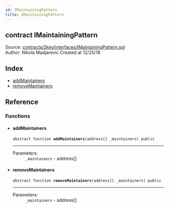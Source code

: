 ```yaml
---
id: IMaintainingPattern
title: IMaintainingPattern
---
```


<div class="contract-doc"><div class="contract"><h2 class="contract-header"><span class="contract-kind">contract</span> IMaintainingPattern</h2><div class="source">Source: <a href="https://github.com/2keynet/web3-alpha/blob/v0.0.3/contracts/2key/interfaces/IMaintainingPattern.sol" target="_blank">contracts/2key/interfaces/IMaintainingPattern.sol</a></div><div class="author">Author: Nikola Madjarevic Created at 12/25/18</div></div><div class="index"><h2>Index</h2><ul><li><a href="IMaintainingPattern.html#addMaintainers">addMaintainers</a></li><li><a href="IMaintainingPattern.html#removeMaintainers">removeMaintainers</a></li></ul></div><div class="reference"><h2>Reference</h2><div class="functions"><h3>Functions</h3><ul><li><div class="item function"><span id="addMaintainers" class="anchor-marker"></span><h4 class="name">addMaintainers</h4><div class="body"><code class="signature"><span>abstract </span>function <strong>addMaintainers</strong><span>(address[] _maintainers) </span><span>public </span></code><hr/><dl><dt><span class="label-parameters">Parameters:</span></dt><dd><div><code>_maintainers</code> - address[]</div></dd></dl></div></div></li><li><div class="item function"><span id="removeMaintainers" class="anchor-marker"></span><h4 class="name">removeMaintainers</h4><div class="body"><code class="signature"><span>abstract </span>function <strong>removeMaintainers</strong><span>(address[] _maintainers) </span><span>public </span></code><hr/><dl><dt><span class="label-parameters">Parameters:</span></dt><dd><div><code>_maintainers</code> - address[]</div></dd></dl></div></div></li></ul></div></div></div>
